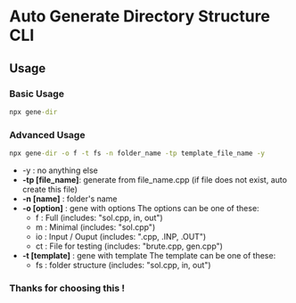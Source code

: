 # Auto Generate Directory Structure CLI

## Usage

### Basic Usage

```cmd
npx gene-dir
```

### Advanced Usage

```cmd
npx gene-dir -o f -t fs -n folder_name -tp template_file_name -y
```

-   -y : no anything else
-   **-tp [file_name]**: generate from file_name.cpp (if file does not exist, auto create this file)
-   **-n [name]** : folder's name
-   **-o [option]** : gene with options
    The options can be one of these:
    -   f : Full (includes: "sol.cpp, in, out")
    -   m : Minimal (includes: "sol.cpp")
    -   io : Input / Ouput (includes: ".cpp, .INP, .OUT")
    -   ct : File for testing (includes: "brute.cpp, gen.cpp")
-   **-t [template]** : gene with template
    The template can be one of these:
    -   fs : folder structure (includes: "sol.cpp, in, out")

### Thanks for choosing this !
